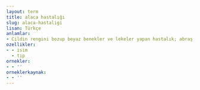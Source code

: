 ```yaml
---
layout: term
title: alaca hastalığı
slug: alaca-hastaligi
lisan: Türkçe
anlamlar:
- Cildin rengini bozup beyaz benekler ve lekeler yapan hastalık; abraş, baras
ozellikler:
- - isim
  - tıp
ornekler:
- - ''
orneklerkaynak:
- - ''
---
```

